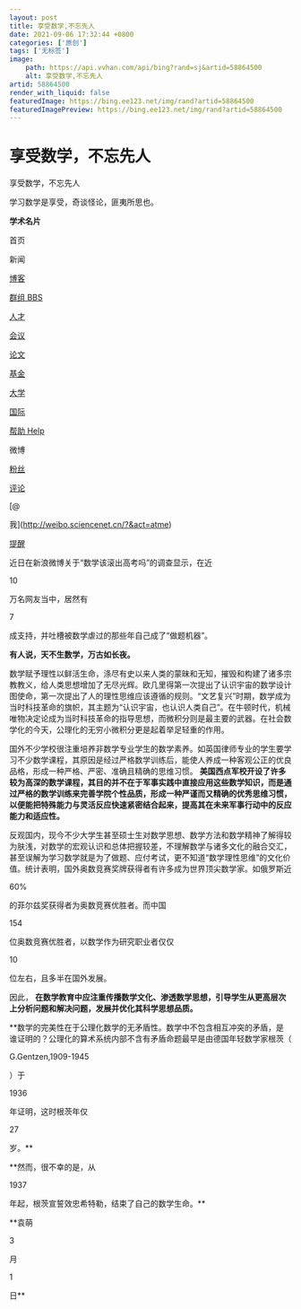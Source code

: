```yaml
---
layout: post
title: 享受数学,不忘先人
date: 2021-09-06 17:32:44 +0800
categories: ['原创']
tags: ['无标签']
image:
    path: https://api.vvhan.com/api/bing?rand=sj&artid=58864500
    alt: 享受数学,不忘先人
artid: 58864500
render_with_liquid: false
featuredImage: https://bing.ee123.net/img/rand?artid=58864500
featuredImagePreview: https://bing.ee123.net/img/rand?artid=58864500
---
```


# 享受数学，不忘先人

享受数学，不忘先人

学习数学是享受，奇谈怪论，匪夷所思也。

**学术名片**

首页

新闻

[博客](http://blog.sciencenet.cn/blog.php)

[群组
BBS](http://bbs.sciencenet.cn/forum.php "BBS")

[人才](http://talent.sciencenet.cn/)

[会议](http://meeting.sciencenet.cn/)

[论文](http://paper.sciencenet.cn/)

[基金](http://fund.sciencenet.cn/)

[大学](http://university.sciencenet.cn/)

[国际](http://world.sciencenet.cn/)

[帮助
Help](http://blog.sciencenet.cn/misc.php?mod=faq "Help")

微博

[粉丝](http://weibo.sciencenet.cn/?&act=follower)

[评论](http://weibo.sciencenet.cn/?&act=comments)

[@

我](http://weibo.sciencenet.cn/?&act=atme)

[提醒](http://blog.sciencenet.cn/home.php?mod=spacecp&ac=privacy&op=miniblog)

近日在新浪微博关于“数学该滚出高考吗”的调查显示，在近

10

万名网友当中，居然有

7

成支持，并吐槽被数学虐过的那些年自己成了“做题机器”。

**有人说，天不生数学，万古如长夜。**

数学赋予理性以鲜活生命，涤尽有史以来人类的蒙昧和无知，摧毁和构建了诸多宗教教义，给人类思想增加了无尽光辉。欧几里得第一次提出了认识宇宙的数学设计图使命，第一次提出了人的理性思维应该遵循的规则。“文艺复兴”时期，数学成为当时科技革命的旗帜，其主题为“认识宇宙，也认识人类自己”。在牛顿时代，机械唯物决定论成为当时科技革命的指导思想，而微积分则是最主要的武器。在社会数学化的今天，公理化的无穷小微积分更是起着举足轻重的作用。

国外不少学校很注重培养非数学专业学生的数学素养。如英国律师专业的学生要学习不少数学课程，其原因是经过严格数学训练后，能使人养成一种客观公正的优良品格，形成一种严格、严密、准确且精确的思维习惯。
**美国西点军校开设了许多较为高深的数学课程，其目的并不在于军事实践中直接应用这些数学知识，而是通过严格的数学训练来完善学院个性品质，形成一种严谨而又精确的优秀思维习惯，以便能把特殊能力与灵活反应快速紧密结合起来，提高其在未来军事行动中的反应能力和适应性。**

反观国内，现今不少大学生甚至硕士生对数学思想、数学方法和数学精神了解得较为肤浅，对数学的宏观认识和总体把握较差，不理解数学与诸多文化的融合交汇，甚至误解为学习数学就是为了做题、应付考试，更不知道“数学理性思维”的文化价值。统计表明，国外奥数竞赛奖牌获得者有许多成为世界顶尖数学家。如俄罗斯近

60%

的菲尔兹奖获得者为奥数竞赛优胜者。而中国

154

位奥数竞赛优胜者，以数学作为研究职业者仅仅

10

位左右，且多半在国外发展。

因此，
**在数学教育中应注重传播数学文化、渗透数学思想，引导学生从更高层次上分析问题和解决问题，发展并优化其科学思想品质。**

**数学的完美性在于公理化数学的无矛盾性。数学中不包含相互冲突的矛盾，是谁证明的？公理化的算术系统内部不含有矛盾命题最早是由德国年轻数学家根茨（

G.Gentzen,1909-1945

）于

1936

年证明，这时根茨年仅

27

岁。**

**然而，很不幸的是，从

1937

年起，根茨宣誓效忠希特勒，结束了自己的数学生命。**

**袁萌



3

月

1

日**